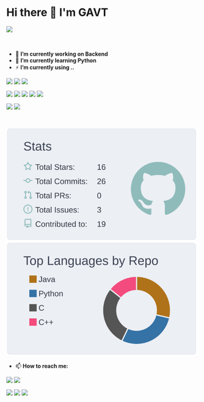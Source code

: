 # Hi there 👋 I'm **GAVT**

<!--
Here are some ideas to get you started:
- 🔭 I’m currently working on .....
- 🌱 I’m currently learning ......
- 👯 I’m looking to collaborate on .....
- 🤔 I’m looking for help with ......
- 💬 Ask me about .....
- 📫 How to reach me: .....
- 😄 Pronouns: .....
- ⚡ Fun fact: .....
-->


![](https://github-profile-summary-cards.vercel.app/api/cards/profile-details?username=Jasoncottom&theme=nord_bright)

<br/>

- 🔭 **I’m currently working on Backend**
- 🌱 **I’m currently learning Python**
- ⚡ **I’m currently using ..**

[![](https://img.shields.io/badge/Linux-Kali-1793D1?style=flat-square&logo=kali%20linux&logoColor=ffffff)](https://www.kali.org/)
[![](https://img.shields.io/badge/macOS-Monterey-1793D1?style=flat-square&logo=apple&logoColor=ffffff)](https://support.apple.com/zh-cn/)
[![](https://img.shields.io/badge/Windows-11-1793D1?style=flat-square&logo=windows&logoColor=ffffff)](https://www.microsoft.com/windows/windows-11)

[![](https://img.shields.io/badge/IDE-Visual%20Studio%20Code-1793D1?style=flat-square&logo=visual-studio-code&logoColor=ffffff)](https://code.visualstudio.com/)
[![](https://img.shields.io/badge/IDE-HBuilder-1793D1?style=flat-square&logo=html5&logoColor=ffffff)](https://code.visualstudio.com/)
![](https://img.shields.io/badge/IDE-idea-1793D1?style=flat-square&logo=jetbrains&logoColor=ffffff)
[![](https://img.shields.io/badge/IDE-Eclipse-1793D1?style=flat-square&logo=eclipse&logoColor=ffffff)](https://www.jetbrains.com/idea/)
[![](https://img.shields.io/badge/IDE-PyCharm-1793D1?style=flat-square&logo=jetbrains&logoColor=ffffff)](https://www.jetbrains.com/idea/)


[![](https://img.shields.io/badge/Image-PhotoShop-57A143?style=flat-square&logo=adobephotoshop&logoColor=ffffff)](www.adobe.com/hk_zh/products/photoshop.html)
[![](https://img.shields.io/badge/Clip-After%20Effect-57A143?style=flat-square&logo=adobeaftereffects&logoColor=ffffff)](www.adobe.com/hk_zh/products/photoshop.html)

<br/>


[![](https://raw.githubusercontent.com/Jasoncottom/Jasoncottom/master/profile-summary-card-output/nord_bright/3-stats.svg)](https://github.com/Jasoncottom)[![](https://raw.githubusercontent.com/Jasoncottom/Jasoncottom/master/profile-summary-card-output/nord_bright/1-repos-per-language.svg)](https://github.com/Jasoncottom)



- 📫 **How to reach me:**


[![](https://img.shields.io/badge/Outlook-GAVTLHK-orange?style=flat-square&logo=microsoftoutlook&logoColor=ffffff)](http://GAVTLHK@outlook.com)
[![](https://img.shields.io/badge/Gmail-GAVTLHK-orange?style=flat-square&logo=gmail&logoColor=ffffff)](http://GAVTLHK@gmail.com)

[![](https://img.shields.io/badge/GitHub-Jasoncottom-2376bc?style=flat-square&logo=github&logoColor=ffffff)](https://github.com/Jasoncottom)
[![](https://img.shields.io/badge/Gitee-GAVT-2376bc?style=flat-square&logo=gitee&logoColor=red)](https://gitee.com/gvat)
[![](https://img.shields.io/badge/CSDN-GAVT-2376bc?style=flat-square&logo=blog-CSDN&logoColor=ffffff)](https://blog.csdn.net/GAVTx?type=blog)


<br/><br/>


